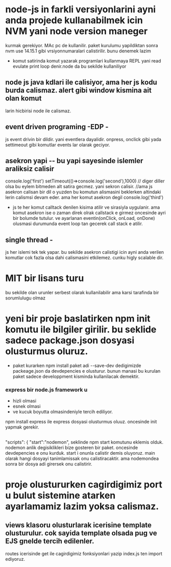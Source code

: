 # node-js in farkli versiyonlarini ayni anda projede kullanabilmek icin NVM yani node version maneger
kurmak gerekiyor. MAc pc de kullanilir. paket kurulumu yapildiktan sonra nvm use 14.15.1 gibi vrsiyonnumaralari calistirilir. bunu denemek lazim

- komut satirinda komut yazarak programlari kullanmaya REPL yani read evulate print loop denir.node da bu sekilde kullaniliyor

## node js java kdlari ile calisiyor, ama her js kodu burda calismaz. alert gibi window kismina ait olan komut
larin hicbirisi node ile calismaz.

## event driven programing -EDP - 

js event drivin bir dildir. yani eventlera dayalidir. onpress, onclick gibi yada settimeout gibi komutlar events lar olarak geciyor.


## asekron yapi -- bu yapi sayesinde islemler araliksiz calisir
console.log('first')
setTimeout(()=>console.log('second'),1000) // diger diller olsa bu eylem bitmeden alt satira gecmez. yani sekron calisir.
 //ama js asekron calisan bir dil o yuzden bu komutun alismasini beklerken altindaki lerin calismsi devam eder. ama her komut asekron degil 
console.log('third')

- js te her komut calltack denilen kisima atilir ve sirasiyla uygulanir. ama komut asekron ise o zaman direk olrak callstack e girmez oncesinde ayri bir bolumde tutulur. ve ayarlanan eventin(onClick, onLoad, onDone) olusmasi durumunda event loop tan gecerek call stack e atilir. 

## single thread - 

js her islemi tek tek yapar. bu sekilde asekron calistigi icin ayni anda verilen komutlar cok fazla olsa dahi calismasini etkilemez. cunku higly scalable dir. 

# MIT bir lisans turu
bu sekilde olan urunler serbest olarak kullanilabilir ama karsi tarafinda bir sorumlulugu olmaz

# yeni bir proje baslatirken npm init komutu ile bilgiler girilir. bu seklide sadece package.json dosyasi olusturmus oluruz.

-  paket kurarken npm install paket adi --save-dev dedigimizde packeage.json da devdepencies e olusturur. bunun manasi bu kurulan paket sadece developpment kisminda kullanilacak demektir.

### express bir node.js framework u
- hizli olmasi
- esnek olmasi
- ve kucuk boyutta olmasindeniyle tercih ediliyor.

npm install express ile express dosyasi olusturmus oluuz. oncesinde init yapmak gerekir.

## 
"scripts": {
    "start":"nodemon", 
    seklinde npm start komutunu eklemis olduk. nodemon anlik degisiklikleri bize gosteren bir paket. oncesinde devdepencies e onu kurduk. start i onunla calistir demis oluyoruz. main olarak hangi dosyayi tanimlamissak onu calistiracaktir. ama nodemondea sonra bir dosya adi girersek onu calistirir.

# proje olustururken cagirdigimiz port u bulut sistemine atarken ayarlamamiz lazim yoksa calismaz.

## views klasoru olusturlarak icerisine template olusturulur. cok sayida template olsada pug ve EJS gnelde tercih edilenler.

routes icerisinde get ile cagirdigimiz fonksiyonlari yazip index.js ten import ediyoruz.





